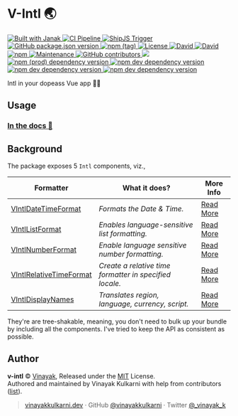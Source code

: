 # V-Intl 🌏

<a href="https://github.com/vinayakkulkarni/janak" rel="nofollow">
  <img alt="Built with Janak" src="https://img.shields.io/badge/dynamic/json?color=success&label=built%20using%20janak&prefix=v&query=version&url=https%3A%2F%2Fraw.githubusercontent.com%2Fvinayakkulkarni%2Fjanak%2Fmaster%2Fpackage.json">
</a>
<a href="https://github.com/vinayakkulkarni/v-intl/actions?query=workflow%3Aci" rel="nofollow">
  <img alt="CI Pipeline" src="https://github.com/vinayakkulkarni/v-intl/workflows/ci/badge.svg">
</a>
<a href="https://github.com/vinayakkulkarni/v-intl/actions?query=workflow%3A%22Ship+js+trigger%22" rel="nofollow">
  <img alt="ShipJS Trigger" src="https://github.com/vinayakkulkarni/v-intl/workflows/Ship%20js%20trigger/badge.svg">
</a>
<a href="https://github.com/vinayakkulkarni/v-intl/releases" rel="nofollow">
  <img alt="GitHub package.json version" src="https://img.shields.io/github/package-json/v/vinayakkulkarni/v-intl?color=brightgreen&label=version%40latest&logo=github">
</a>
<a href="https://www.npmjs.com/package/@vinayakkulkarni/v-intl" rel="nofollow">
  <img alt="npm (tag)" src="https://img.shields.io/npm/v/@vinayakkulkarni/v-intl/latest?color=brightgreen&logo=npm">
</a>
<a href="https://github.com/vinayakkulkarni/v-intl/blob/master/LICENSE" rel="nofollow">
  <img alt="License" src="https://img.shields.io/github/license/vinayakkulkarni/v-intl">
</a>
<a href="https://david-dm.org/vinayakkulkarni/v-intl" rel="nofollow">
  <img alt="David" src="https://img.shields.io/david/vinayakkulkarni/v-intl">
</a>
<a href="https://david-dm.org/vinayakkulkarni/v-intl?type=dev" rel="nofollow">
  <img alt="David" src="https://img.shields.io/david/dev/vinayakkulkarni/v-intl">
</a>
<a href="https://npm-stat.com/charts.html?package=@vinayakkulkarni/v-intl" rel="nofollow">
  <img alt="npm" src="https://img.shields.io/npm/dt/@vinayakkulkarni/v-intl?logo=npm">
</a>
<a href="https://github.com/vinayakkulkarni/v-intl/commits/master" rel="nofollow">
  <img alt="Maintenance" src="https://img.shields.io/maintenance/yes/2020?logo=git">
</a>
<a href="https://github.com/vinayakkulkarni/v-intl/graphs/contributors" rel="nofollow">
  <img alt="GitHub contributors" src="https://img.shields.io/github/contributors/vinayakkulkarni/v-intl?logo=github">
</a>
<a title="deploy" href="https://github.com/algolia/shipjs" rel="nofollow">
  <img src="https://img.shields.io/badge/deploy-🛳%20Ship.js-blue?style=flat" />
</a>
<a href="https://vuejs.org/" rel="nofollow">
  <img alt="npm (prod) dependency version" src="https://img.shields.io/npm/dependency-version/@vinayakkulkarni/v-intl/@vue/composition-api?logo=vue.js" />
</a>
<a href="https://prettier.io/" rel="nofollow">
  <img alt="npm dev dependency version" src="https://img.shields.io/npm/dependency-version/@vinayakkulkarni/v-intl/dev/prettier?logo=prettier">
</a>
<a href="https://eslint.org/" rel="nofollow">
  <img alt="npm dev dependency version" src="https://img.shields.io/npm/dependency-version/@vinayakkulkarni/v-intl/dev/eslint?logo=eslint">
</a>
<a href="https://rollupjs.org/guide/en/" rel="nofollow">
<img alt="npm dev dependency version" src="https://img.shields.io/npm/dependency-version/@vinayakkulkarni/v-intl/dev/rollup?logo=rollup.js">
</a>

Intl in your dopeass Vue app 👨‍🔧

## Usage

### [In the docs 📓](https://v-intl.netlify.app)

## Background

The package exposes 5 `Intl` components, viz.,

|Formatter|What it does?|More Info|
|---|---|---|
|[VIntlDateTimeFormat](./src/VIntlDateTimeFormat.vue)|_Formats the Date & Time._|[Read More](https://developer.mozilla.org/en-US/docs/Web/JavaScript/Reference/Global_Objects/Intl/DateTimeFormat)|
|[VIntlListFormat](./src/VIntlListFormat.vue)|_Enables language-sensitive list formatting._|[Read More](https://developer.mozilla.org/en-US/docs/Web/JavaScript/Reference/Global_Objects/Intl/ListFormat)|
|[VIntlNumberFormat](./src/VIntlNumberFormat.vue)|_Enable language sensitive number formatting._ |[Read More](https://developer.mozilla.org/en-US/docs/Web/JavaScript/Reference/Global_Objects/Intl/NumberFormat)|
|[VIntlRelativeTimeFormat](./src/VIntlRelativeTimeFormat.vue)|_Create a relative time formatter in specified locale._ |[Read More](https://developer.mozilla.org/en-US/docs/Web/JavaScript/Reference/Global_Objects/Intl/RelativeTimeFormat/RelativeTimeFormat)|
|[VIntlDisplayNames](./src/VIntlDisplayNames.vue)|_Translates region, language, currency, script._|[Read More](https://v8.dev/features/intl-displaynames#full-api)|


They're are tree-shakable, meaning, you don't need to bulk up your bundle by including all the components. 
I've tried to keep the API as consistent as possible.

## Author

**v-intl** &copy; [Vinayak](https://github.com/vinayakkulkarni), Released under the [MIT](./LICENSE) License.<br>
Authored and maintained by Vinayak Kulkarni with help from contributors ([list](https://github.com/vinayakkulkarni/v-intl/contributors)).

> [vinayakkulkarni.dev](https://vinayakkulkarni.dev) · GitHub [@vinayakkulkarni](https://github.com/vinayakkulkarni) · Twitter [@\_vinayak_k](https://twitter.com/_vinayak_k)


